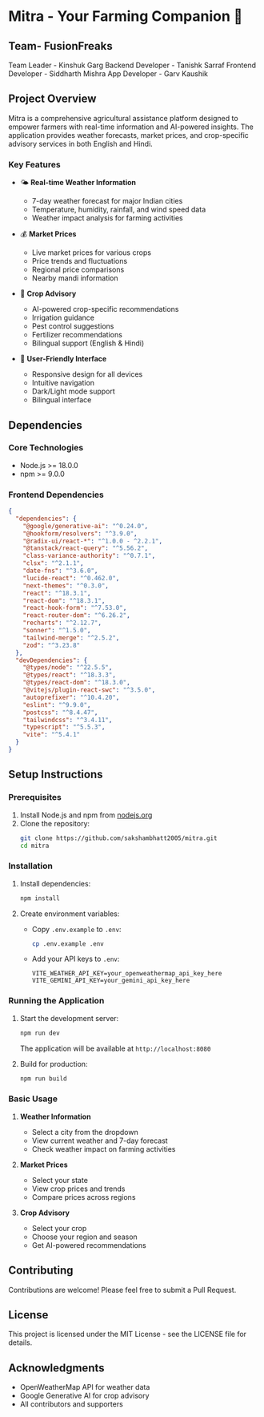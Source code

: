 # Mitra - Your Farming Companion 🌾

## Team- FusionFreaks

Team Leader - Kinshuk Garg
Backend Developer - Tanishk Sarraf
Frontend Developer - Siddharth Mishra
App Developer - Garv Kaushik

## Project Overview

Mitra is a comprehensive agricultural assistance platform designed to empower farmers with real-time information and AI-powered insights. The application provides weather forecasts, market prices, and crop-specific advisory services in both English and Hindi.

### Key Features

- 🌤️ **Real-time Weather Information**
  - 7-day weather forecast for major Indian cities
  - Temperature, humidity, rainfall, and wind speed data
  - Weather impact analysis for farming activities

- 💰 **Market Prices**
  - Live market prices for various crops
  - Price trends and fluctuations
  - Regional price comparisons
  - Nearby mandi information

- 🌱 **Crop Advisory**
  - AI-powered crop-specific recommendations
  - Irrigation guidance
  - Pest control suggestions
  - Fertilizer recommendations
  - Bilingual support (English & Hindi)

- 📱 **User-Friendly Interface**
  - Responsive design for all devices
  - Intuitive navigation
  - Dark/Light mode support
  - Bilingual interface

## Dependencies

### Core Technologies
- Node.js >= 18.0.0
- npm >= 9.0.0

### Frontend Dependencies
```json
{
  "dependencies": {
    "@google/generative-ai": "^0.24.0",
    "@hookform/resolvers": "^3.9.0",
    "@radix-ui/react-*": "^1.0.0 - ^2.2.1",
    "@tanstack/react-query": "^5.56.2",
    "class-variance-authority": "^0.7.1",
    "clsx": "^2.1.1",
    "date-fns": "^3.6.0",
    "lucide-react": "^0.462.0",
    "next-themes": "^0.3.0",
    "react": "^18.3.1",
    "react-dom": "^18.3.1",
    "react-hook-form": "^7.53.0",
    "react-router-dom": "^6.26.2",
    "recharts": "^2.12.7",
    "sonner": "^1.5.0",
    "tailwind-merge": "^2.5.2",
    "zod": "^3.23.8"
  },
  "devDependencies": {
    "@types/node": "^22.5.5",
    "@types/react": "^18.3.3",
    "@types/react-dom": "^18.3.0",
    "@vitejs/plugin-react-swc": "^3.5.0",
    "autoprefixer": "^10.4.20",
    "eslint": "^9.9.0",
    "postcss": "^8.4.47",
    "tailwindcss": "^3.4.11",
    "typescript": "^5.5.3",
    "vite": "^5.4.1"
  }
}
```

## Setup Instructions

### Prerequisites
1. Install Node.js and npm from [nodejs.org](https://nodejs.org/)
2. Clone the repository:
   ```bash
   git clone https://github.com/sakshambhatt2005/mitra.git
   cd mitra
   ```

### Installation
1. Install dependencies:
   ```bash
   npm install
   ```

2. Create environment variables:
   - Copy `.env.example` to `.env`:
     ```bash
     cp .env.example .env
     ```
   - Add your API keys to `.env`:
     ```
     VITE_WEATHER_API_KEY=your_openweathermap_api_key_here
     VITE_GEMINI_API_KEY=your_gemini_api_key_here
     ```

### Running the Application
1. Start the development server:
   ```bash
   npm run dev
   ```
   The application will be available at `http://localhost:8080`

2. Build for production:
   ```bash
   npm run build
   ```

### Basic Usage
1. **Weather Information**
   - Select a city from the dropdown
   - View current weather and 7-day forecast
   - Check weather impact on farming activities

2. **Market Prices**
   - Select your state
   - View crop prices and trends
   - Compare prices across regions

3. **Crop Advisory**
   - Select your crop
   - Choose your region and season
   - Get AI-powered recommendations

## Contributing
Contributions are welcome! Please feel free to submit a Pull Request.

## License
This project is licensed under the MIT License - see the LICENSE file for details.

## Acknowledgments
- OpenWeatherMap API for weather data
- Google Generative AI for crop advisory
- All contributors and supporters
